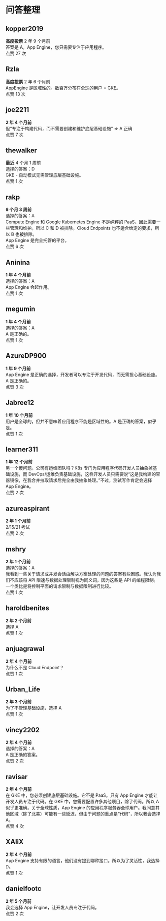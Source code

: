 # 问答整理

## kopper2019
**高度投票** 2 年 9 个月前    
答案是 A，App Engine，您只需要专注于应用程序。    
点赞 27 次

## Rzla
**高度投票** 2 年 6 个月前    
AppEngine 是区域性的。数百万分布在全球的用户 = GKE。    
点赞 13 次

## joe2211
**2 年 4 个月前**    
但“专注于构建代码，而不需要创建和维护底层基础设施” => A 正确    
点赞 7 次

## thewalker
**最近** 4 个月 1 周前    
选择的答案：D    
GKE - 自动模式无需管理底层基础设施。    
点赞 1 次

## rakp
**6 个月 3 周前**    
选择的答案：A    
Compute Engine 和 Google Kubernetes Engine 不是纯粹的 PaaS，因此需要一些管理和维护。所以 C 和 D 被排除。Cloud Endpoints 也不适合给定的要求，所以 B 也被排除。    
App Engine 是完全托管的平台。    
点赞 6 次

## Aninina
**1 年 4 个月前**    
选择的答案：A    
App Engine 会起作用。    
点赞 1 次

## megumin
**1 年 4 个月前**    
选择的答案：A    
A 是正确的。    
点赞 1 次

## AzureDP900
**1 年 9 个月前**    
App Engine 是正确的选择，开发者可以专注于开发代码，而无需担心基础设施。A 是正确的。    
点赞 3 次

## Jabree12
**1 年 10 个月前**    
用户是全球的，但并不意味着应用程序不能是区域性的。A 是正确的答案，似乎是。    
点赞 1 次

## learner311
**1 年 12 个月前**    
另一个傻问题。公司有运维团队吗？K8s 专门为应用程序代码开发人员抽象掉基础设施，而 DevOps/运维负责基础设施，这样开发人员只需要说“这是我构建的容器镜像，在我合并拉取请求后完全由我抽象处理。”不过，测试写作肯定会选择 App Engine。    
点赞 2 次

## azureaspirant
**2 年 1 个月前**    
2/15/21 考试    
点赞 2 次

## mshry
**2 年 1 个月前**    
选择的答案：A    
我看到一些关于请求或并发会话由解决方案处理的问题的答案有些困惑。我认为我们不应该将 API 限速与数据处理限制视为同义词，因为这些是 API 的编程限制。一个类比是将控制平面的请求限制与数据限制进行比较。    
点赞 1 次

## haroldbenites
**2 年 2 个月前**    
选择 A    
点赞 1 次

## anjuagrawal
**2 年 4 个月前**    
为什么不是 Cloud Endpoint？    
点赞 1 次

## Urban_Life
**2 年 3 个月前**    
为了不管理基础设施，选择 A    
点赞 1 次

## vincy2202
**2 年 4 个月前**    
选择的答案：A    
A 是正确的答案。    
点赞 2 次

## ravisar
**2 年 4 个月前**    
在 GKE 中，您必须创建底层基础设施。它不是 PaaS。只有 App Engine 才能让开发人员专注于代码。在 GKE 中，您需要配置许多其他项目，除了代码。所以 A 似乎更准确。关于全球性质，App Engine 的应用程序服务器全球用户。我同意其他区域（除了北美）可能有一些延迟，但由于问题的重点是“代码”，所以我会选择 A。    
点赞 4 次

## XAliX
**2 年 4 个月前**    
App Engine 支持有限的语言，他们没有提到哪种接口，所以为了灵活性，我选择 D。    
点赞 1 次

## danielfootc
**2 年 5 个月前**    
我会选择 App Engine，让开发人员专注于代码。    
点赞 2 次
